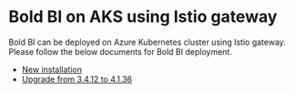 # Bold BI on AKS using Istio gateway

Bold BI can be deployed on Azure Kubernetes cluster using Istio gateway. Please follow the below documents for Bold BI deployment.

* [New installation](docs/microsoft-aks.md)
* [Upgrade from 3.4.12 to 4.1.36](docs/upgrade.md)
